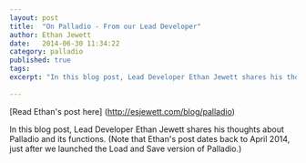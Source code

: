 ```yaml
---
layout: post
title:  "On Palladio - From our Lead Developer"
author: Ethan Jewett
date:   2014-06-30 11:34:22
category: palladio
published: true
tags:
excerpt: "In this blog post, Lead Developer Ethan Jewett shares his thoughts about Palladio and its functions."
 
---
```


[Read Ethan's post here] (http://esjewett.com/blog/palladio)

In this blog post, Lead Developer Ethan Jewett shares his thoughts about Palladio and its functions. (Note that Ethan's post dates back to April 2014, just after we launched the Load and Save version of Palladio.)



